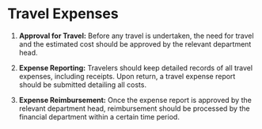 # Travel Expenses

1. **Approval for Travel:** Before any travel is undertaken, the need for travel and the estimated cost should be approved by the relevant department head.

2. **Expense Reporting:** Travelers should keep detailed records of all travel expenses, including receipts. Upon return, a travel expense report should be submitted detailing all costs.

3. **Expense Reimbursement:** Once the expense report is approved by the relevant department head, reimbursement should be processed by the financial department within a certain time period.
